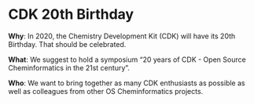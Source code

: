 # CDK 20th Birthday

**Why**: In 2020, the Chemistry Development Kit (CDK) will have its 20th Birthday. That should be celebrated. 

**What**: We suggest to hold a symposium “20 years of CDK - Open Source Cheminformatics in the 21st century”.

**Who**:  We want to bring together as many CDK enthusiasts as possible as well as colleagues from other OS Cheminformatics projects. 
